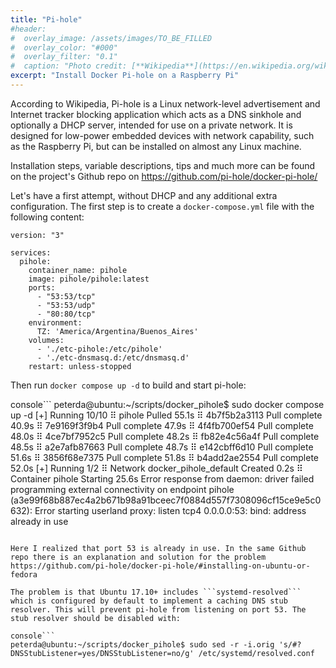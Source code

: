 ```yaml
---
title: "Pi-hole"
#header:
#  overlay_image: /assets/images/TO_BE_FILLED
#  overlay_color: "#000"
#  overlay_filter: "0.1"
#  caption: "Photo credit: [**Wikipedia**](https://en.wikipedia.org/wiki/Pi-hole)"
excerpt: "Install Docker Pi-hole on a Raspberry Pi"
---
```


According to Wikipedia, Pi-hole is a Linux network-level advertisement and Internet tracker blocking application which acts as a DNS sinkhole and optionally a DHCP server, intended for use on a private network. It is designed for low-power embedded devices with network capability, such as the Raspberry Pi, but can be installed on almost any Linux machine.

Installation steps, variable descriptions, tips and much more can be found on the project's Github repo on https://github.com/pi-hole/docker-pi-hole/

Let's have a first attempt, without DHCP and any additional extra configuration. The first step is to create a ```docker-compose.yml``` file with the following content:

```
version: "3"

services:
  pihole:
    container_name: pihole
    image: pihole/pihole:latest
    ports:
      - "53:53/tcp"
      - "53:53/udp"
      - "80:80/tcp"
    environment:
      TZ: 'America/Argentina/Buenos_Aires'
    volumes:
      - './etc-pihole:/etc/pihole'
      - './etc-dnsmasq.d:/etc/dnsmasq.d'
    restart: unless-stopped
```

Then run ```docker compose up -d``` to build and start pi-hole:

console```
peterda@ubuntu:~/scripts/docker_pihole$ sudo docker compose up -d
[+] Running 10/10
 ⠿ pihole Pulled                                                                                                    55.1s
   ⠿ 4b7f5b2a3113 Pull complete                                                                                     40.9s
   ⠿ 7e9169f3f9b4 Pull complete                                                                                     47.9s
   ⠿ 4f4fb700ef54 Pull complete                                                                                     48.0s
   ⠿ 4ce7bf7952c5 Pull complete                                                                                     48.2s
   ⠿ fb82e4c56a4f Pull complete                                                                                     48.5s
   ⠿ a2e7afb87663 Pull complete                                                                                     48.7s
   ⠿ e142cbff6d10 Pull complete                                                                                     51.6s
   ⠿ 3856f68e7375 Pull complete                                                                                     51.8s
   ⠿ b4add2ae2554 Pull complete                                                                                     52.0s
[+] Running 1/2
 ⠿ Network docker_pihole_default  Created                                                                            0.2s
 ⠿ Container pihole               Starting                                                                          25.6s
Error response from daemon: driver failed programming external connectivity on endpoint pihole (a3e99f68b887ec4a2b671b98a91bceec7f0884d557f7308096cf15ce9e5c0632): Error starting userland proxy: listen tcp4 0.0.0.0:53: bind: address already in use
```

Here I realized that port 53 is already in use. In the same Github repo there is an explanation and solution for the problem https://github.com/pi-hole/docker-pi-hole/#installing-on-ubuntu-or-fedora

The problem is that Ubuntu 17.10+ includes ```systemd-resolved``` which is configured by default to implement a caching DNS stub resolver. This will prevent pi-hole from listening on port 53. The stub resolver should be disabled with:

console```
peterda@ubuntu:~/scripts/docker_pihole$ sudo sed -r -i.orig 's/#?DNSStubListener=yes/DNSStubListener=no/g' /etc/systemd/resolved.conf
```
